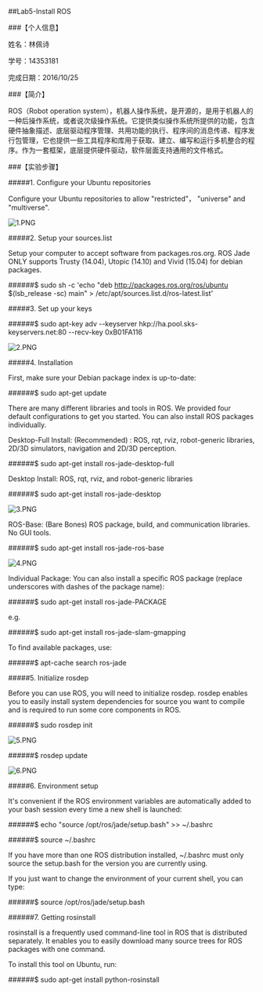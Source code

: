 ##Lab5-Install ROS

###【个人信息】

姓名：林佩诗

学号：14353181

完成日期：2016/10/25

###【简介】

ROS（Robot operation system），机器人操作系统，是开源的，是用于机器人的一种后操作系统，或者说次级操作系统。它提供类似操作系统所提供的功能，包含硬件抽象描述、底层驱动程序管理、共用功能的执行、程序间的消息传递、程序发行包管理，它也提供一些工具程序和库用于获取、建立、编写和运行多机整合的程序。作为一套框架，底层提供硬件驱动，软件层面支持通用的文件格式。

###【实验步骤】

#####1. Configure your Ubuntu repositories

Configure your Ubuntu repositories to allow "restricted"， "universe" and "multiverse".

![1.PNG]("https://github.com/Pacylinpeishi/ES2016_14353181/blob/master/lab5_image/1.PNG?raw=true")

#####2. Setup your sources.list

Setup your computer to accept software from packages.ros.org. ROS Jade ONLY supports Trusty (14.04), Utopic (14.10) and Vivid (15.04) for debian packages. 

######$ sudo sh -c 'echo "deb http://packages.ros.org/ros/ubuntu $(lsb_release -sc) main" > /etc/apt/sources.list.d/ros-latest.list'

#####3. Set up your keys

######$ sudo apt-key adv --keyserver hkp://ha.pool.sks-keyservers.net:80 --recv-key 0xB01FA116

![2.PNG]("https://github.com/Pacylinpeishi/ES2016_14353181/blob/master/lab5_image/2.PNG?raw=true")

#####4. Installation

First, make sure your Debian package index is up-to-date: 

######$ sudo apt-get update

There are many different libraries and tools in ROS. We provided four default configurations to get you started. You can also install ROS packages individually. 

Desktop-Full Install: (Recommended) : ROS, rqt, rviz, robot-generic libraries, 2D/3D simulators, navigation and 2D/3D perception.

######$ sudo apt-get install ros-jade-desktop-full

Desktop Install: ROS, rqt, rviz, and robot-generic libraries 

######$ sudo apt-get install ros-jade-desktop

![3.PNG]("https://github.com/Pacylinpeishi/ES2016_14353181/blob/master/lab5_image/3.PNG?raw=true")

ROS-Base: (Bare Bones) ROS package, build, and communication libraries. No GUI tools.

######$ sudo apt-get install ros-jade-ros-base

![4.PNG]("https://github.com/Pacylinpeishi/ES2016_14353181/blob/master/lab5_image/4.PNG?raw=true")

Individual Package: You can also install a specific ROS package (replace underscores with dashes of the package name):

######$ sudo apt-get install ros-jade-PACKAGE

e.g. 

######$ sudo apt-get install ros-jade-slam-gmapping

To find available packages, use: 

######$ apt-cache search ros-jade

#####5. Initialize rosdep

Before you can use ROS, you will need to initialize rosdep. rosdep enables you to easily install system dependencies for source you want to compile and is required to run some core components in ROS. 

######$ sudo rosdep init

![5.PNG]("https://github.com/Pacylinpeishi/ES2016_14353181/blob/master/lab5_image/5.PNG?raw=true")

######$ rosdep update

![6.PNG]("https://github.com/Pacylinpeishi/ES2016_14353181/blob/master/lab5_image/6.PNG?raw=true")

#####6. Environment setup

It's convenient if the ROS environment variables are automatically added to your bash session every time a new shell is launched: 

######$ echo "source /opt/ros/jade/setup.bash" >> ~/.bashrc

######$ source ~/.bashrc

If you have more than one ROS distribution installed, ~/.bashrc must only source the setup.bash for the version you are currently using.

If you just want to change the environment of your current shell, you can type: 

######$ source /opt/ros/jade/setup.bash

######7. Getting rosinstall

rosinstall is a frequently used command-line tool in ROS that is distributed separately. It enables you to easily download many source trees for ROS packages with one command. 

To install this tool on Ubuntu, run: 

######$ sudo apt-get install python-rosinstall



